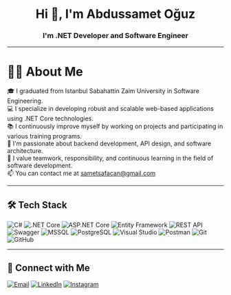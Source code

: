 <p align="center">
  <h1 align="center">Hi 👋, I'm Abdussamet Oğuz</h1>
  <h3 align="center">I'm .NET Developer and Software Engineer</h3>
</p>

---
# 👩‍💻 About Me

🎓 I graduated from Istanbul Sabahattin Zaim University in Software Engineering.  
💻 I specialize in developing robust and scalable web-based applications using .NET Core technologies.  
📚 I continuously improve myself by working on projects and participating in various training programs.  
🚀 I'm passionate about backend development, API design, and software architecture.  
🤝 I value teamwork, responsibility, and continuous learning in the field of software development.  
📫 You can contact me at sametsafacan@gmail.com

---

## 🛠️ Tech Stack

![C#](https://img.shields.io/badge/-Csharp-239120?style=flat&logo=csharp&logoColor=white)
![.NET Core](https://img.shields.io/badge/-.NET_Core-512BD4?style=flat&logo=dotnet&logoColor=white)
![ASP.NET Core](https://img.shields.io/badge/-ASP.NET_Core-512BD4?style=flat&logo=dotnet&logoColor=white)
![Entity Framework](https://img.shields.io/badge/-Entity_Framework_Core-68217A?style=flat)
![REST API](https://img.shields.io/badge/-REST_API-005571?style=flat)
![Swagger](https://img.shields.io/badge/-Swagger-85EA2D?style=flat&logo=swagger&logoColor=black)
![MSSQL](https://img.shields.io/badge/-MSSQL-CC2927?style=flat&logo=microsoftsqlserver&logoColor=white)
![PostgreSQL](https://img.shields.io/badge/-PostgreSQL-4169E1?style=flat&logo=postgresql&logoColor=white)
![Visual Studio](https://img.shields.io/badge/-Visual_Studio-5C2D91?style=flat&logo=visualstudio&logoColor=white)
![Postman](https://img.shields.io/badge/-Postman-FF6C37?style=flat&logo=postman&logoColor=white)
![Git](https://img.shields.io/badge/-Git-F05032?style=flat&logo=git&logoColor=white)
![GitHub](https://img.shields.io/badge/-GitHub-181717?style=flat&logo=github&logoColor=white)

---

## 🤝 Connect with Me

[![Email](https://img.shields.io/badge/-sametsafacan@gmail.com-D14836?style=flat&logo=gmail&logoColor=white)](mailto:sametsafacan@gmail.com)
[![LinkedIn](https://img.shields.io/badge/-linkedin:abdussametoguz-0A66C2?style=flat&logo=linkedin&logoColor=white)](https://linkedin.com/in/abdussametoguz)
[![Instagram](https://img.shields.io/badge/-@abdussamet_oguz-F56040?style=flat&logo=instagram&logoColor=white)](https://instagram.com/abdussamet_oguz)
